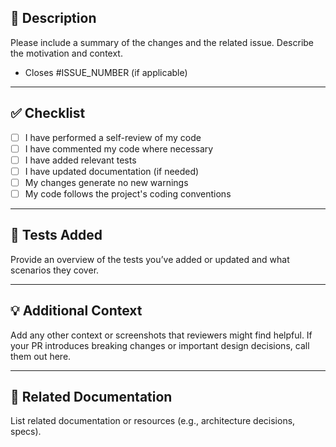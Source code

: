 ## 🚀 Description

Please include a summary of the changes and the related issue. Describe the motivation and context.

- Closes #ISSUE_NUMBER (if applicable)

---

## ✅ Checklist

- [ ] I have performed a self-review of my code
- [ ] I have commented my code where necessary
- [ ] I have added relevant tests
- [ ] I have updated documentation (if needed)
- [ ] My changes generate no new warnings
- [ ] My code follows the project's coding conventions

---

## 🧪 Tests Added

Provide an overview of the tests you’ve added or updated and what scenarios they cover.

---

## 💡 Additional Context

Add any other context or screenshots that reviewers might find helpful. If your PR introduces breaking changes or important design decisions, call them out here.

---

## 📎 Related Documentation

List related documentation or resources (e.g., architecture decisions, specs).
